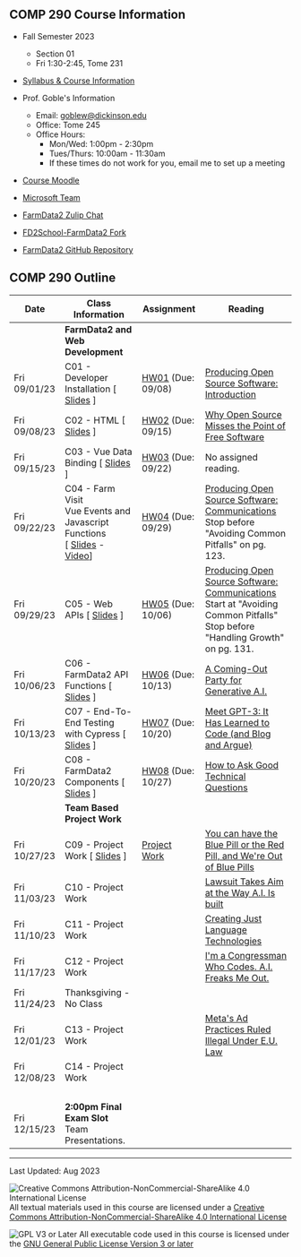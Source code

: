 ## COMP 290 Course Information
- Fall Semester 2023
  - Section 01
  - Fri 1:30-2:45, Tome 231
- [Syllabus & Course Information](./syllabus.pdf)

- Prof. Goble's Information
    * Email: goblew@dickinson.edu
    * Office: Tome 245
    * Office Hours:
        * Mon/Wed: 1:00pm - 2:30pm
        * Tues/Thurs: 10:00am - 11:30am
        * If these times do not work for you, email me to set up a meeting

- [Course Moodle](https://lms.dickinson.edu/course/view.php?id=54015)
- [Microsoft Team][404]
- [FarmData2 Zulip Chat](https://farmdata2.zulipchat.com/)

- [FD2School-FarmData2 Fork](https://github.com/DickinsonCollege/FD2School-FarmData2)
- [FarmData2 GitHub Repository](https://github.com/DickinsonCollege/FarmData2)

## COMP 290 Outline

Date            | Class Information                                                           | Assignment                 | Reading
----------------|-----------------------------------------------------------------------------|----------------------------|------------
                | **FarmData2 and Web Development**                                           |                            |
Fri 09/01/23      | C01 - Developer Installation                             [ [Slides][s01] ]  | [HW01][hw01] (Due: 09/08)  | [Producing Open Source Software: Introduction][r01]
Fri 09/08/23      | C02 - HTML                                               [ [Slides][s02] ]  | [HW02][hw02] (Due: 09/15)  | [Why Open Source Misses the Point of Free Software][r02]
Fri 09/15/23      | C03 - Vue Data Binding                                   [ [Slides][s03] ]  | [HW03][hw03] (Due: 09/22)  | No assigned reading. 
Fri 09/22/23      | C04 - Farm Visit<br>Vue Events and Javascript Functions<br>[ [Slides][s04] - [Video][v04]]  | [HW04][hw04] (Due: 09/29)  | [Producing Open Source Software: Communications][r04]<br>Stop before "Avoiding Common Pitfalls" on pg. 123.
Fri 09/29/23      | C05 - Web APIs                                           [ [Slides][s05] ]  | [HW05][hw05] (Due: 10/06)  | [Producing Open Source Software: Communications][r04]<br>Start at "Avoiding Common Pitfalls"<br>Stop before "Handling Growth" on pg. 131.
Fri 10/06/23      | C06 - FarmData2 API Functions                            [ [Slides][s06] ]  | [HW06][hw06] (Due: 10/13)  | [A Coming-Out Party for Generative A.I.][r06]
Fri 10/13/23      | C07 - End-To-End Testing with Cypress                    [ [Slides][s07] ]  | [HW07][hw07] (Due: 10/20)  | [Meet GPT-3: It Has Learned to Code (and Blog and Argue)][r07]
Fri 10/20/23      | C08 - FarmData2 Components                               [ [Slides][s08] ]  | [HW08][hw08] (Due: 10/27)  | [How to Ask Good Technical Questions][r08]
                | **Team Based Project Work**                                                 |                            |
Fri 10/27/23      | C09 - Project Work                                       [ [Slides][s09] ]  | [Project Work][proj]       | [You can have the Blue Pill or the Red Pill, and We're Out of Blue Pills][r09]
Fri 11/03/23      | C10 - Project Work                                                          |                            | [Lawsuit Takes Aim at the Way A.I. Is built][r10]
Fri 11/10/23      | C11 - Project Work                                                          |                            | [Creating Just Language Technologies][r11]
Fri 11/17/23      | C12 - Project Work                                                          |                            | [I'm a Congressman Who Codes. A.I. Freaks Me Out.][r12]
Fri 11/24/23      | Thanksgiving - No Class                                                     |                            | 
Fri 12/01/23      | C13 - Project Work                                                          |                            | [Meta's Ad Practices Ruled Illegal Under E.U. Law][r13]
Fri 12/08/23      | C14 - Project Work                                                          |                            | 
&nbsp;          |                                                                             |                            |
Fri 12/15/23    | **2:00pm Final Exam Slot**<br> Team Presentations.                          |                            |

[s01]: materials/01-S-Install.pptx
[hw01]: https://github.com/DickinsonCollege/FD2School-FarmData2/issues/2
[r01]: https://lms.dickinson.edu/mod/resource/view.php?id=1163831

[s02]: materials/02-S-HTML.pptx
[hw02]: https://github.com/DickinsonCollege/FD2School-FarmData2/issues/4
[r02]: https://www.gnu.org/philosophy/open-source-misses-the-point.en.html

[s03]: materials/03-S-VueDataBinding.pptx
[hw03]: https://github.com/DickinsonCollege/FD2School-FarmData2/issues/10

[s04]: materials/04-S-VueEventsAndJS.pptx
[v04]: https://dickinson.zoom.us/rec/play/b7crkDJGu2zZDj8dpM4777gTVy28nR3ipOSe_xUs6Y3p3w_gdf5B9xMJdnaIIbwPiiLfixQBRCCILuuK.mQQe_yfHVhaERKyg?continueMode=true
[hw04]: https://github.com/DickinsonCollege/FD2School-FarmData2/issues/36
[r04]: https://lms.dickinson.edu/mod/resource/view.php?id=1173379

[s05]: materials/05-S-APIs.pptx
[hw05]: https://github.com/DickinsonCollege/FD2School-FarmData2/issues/44

[s06]: materials/06-S-FarmOS-API.pptx
[hw06]: https://github.com/DickinsonCollege/FD2School-FarmData2/issues/85
[r06]: https://lms.dickinson.edu/mod/resource/view.php?id=1175867

[s07]: materials/07-S-Cypress.pptx
[hw07]: https://github.com/DickinsonCollege/FD2School-FarmData2/issues/103
[r07]: https://lms.dickinson.edu/mod/resource/view.php?id=1176658

[s08]: materials/08-S-FD2Components.pptx
[hw08]: https://github.com/DickinsonCollege/FD2School-FarmData2/issues/131
[r08]: https://www.freecodecamp.org/news/how-to-ask-good-technical-questions/

[s09]: materials/09-S-ProjectWork.pptx
[proj]: materials/09-A-ProjectWork.docx
[r09]: https://lms.dickinson.edu/mod/resource/view.php?id=1178887

[r10]: https://lms.dickinson.edu/mod/resource/view.php?id=1177937
[r11]: https://www.thegoodrobot.co.uk/post/su-lin-blodgett-on-creating-just-language-technologies
[r12]: https://lms.dickinson.edu/mod/resource/view.php?id=1177938
 
[r13]: https://lms.dickinson.edu/mod/resource/view.php?id=1177940

[404]: 404.md
<!--
[r14]: https://lms.dickinson.edu/mod/resource/view.php?id=1177939
[We Pay an Ugly Cost for Ads on Twitter][r14]
-->

---
Last Updated: Aug 2023

![Creative Commons Attribution-NonCommercial-ShareAlike 4.0 International License](https://i.creativecommons.org/l/by-nc-sa/4.0/88x31.png "Creative Commons Attribution-NonCommercial-ShareAlike 4.0 International License") All textual materials used in this course are licensed under a [Creative Commons Attribution-NonCommercial-ShareAlike 4.0 International License](http://creativecommons.org/licenses/by-nc-sa/4.0/)

![GPL V3 or Later](https://www.gnu.org/graphics/gplv3-or-later-sm.png "GPL V3 or later") All executable code used in this course is licensed under the [GNU General Public License Version 3 or later](https://www.gnu.org/licenses/gpl.txt)
